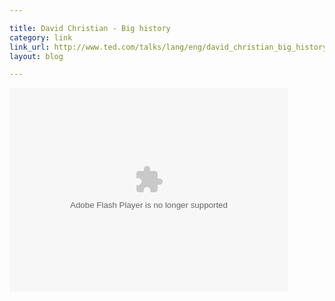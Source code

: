```yaml
---

title: David Christian - Big history
category: link
link_url: http://www.ted.com/talks/lang/eng/david_christian_big_history.html
layout: blog

---
```


<object width="446" height="326"><param name="movie" value="http://video.ted.com/assets/player/swf/EmbedPlayer.swf"></param><param name="allowFullScreen" value="true" /><param name="allowScriptAccess" value="always"/><param name="wmode" value="transparent"></param><param name="bgColor" value="#ffffff"></param> <param name="flashvars" value="vu=http://video.ted.com/talk/stream/2011/Blank/DavidChristian_2011-320k.mp4&su=http://images.ted.com/images/ted/tedindex/embed-posters/DavidChristian-2011.embed_thumbnail.jpg&vw=432&vh=240&ap=0&ti=1118&lang=eng&introDuration=15330&adDuration=4000&postAdDuration=830&adKeys=talk=david_christian_big_history;year=2011;theme=peering_into_space;theme=technology_history_and_destiny;theme=unconventional_explanations;theme=the_rise_of_collaboration;theme=a_taste_of_ted2011;theme=presentation_innovation;event=TED2011;tag=big+bang;tag=cosmos;tag=education;tag=history;tag=humanity;tag=internet;tag=universe;tag=visualizations;&preAdTag=tconf.ted/embed;tile=1;sz=512x288;" /><embed src="http://video.ted.com/assets/player/swf/EmbedPlayer.swf" pluginspace="http://www.macromedia.com/go/getflashplayer" type="application/x-shockwave-flash" wmode="transparent" bgColor="#ffffff" width="446" height="326" allowFullScreen="true" allowScriptAccess="always" flashvars="vu=http://video.ted.com/talk/stream/2011/Blank/DavidChristian_2011-320k.mp4&su=http://images.ted.com/images/ted/tedindex/embed-posters/DavidChristian-2011.embed_thumbnail.jpg&vw=432&vh=240&ap=0&ti=1118&lang=eng&introDuration=15330&adDuration=4000&postAdDuration=830&adKeys=talk=david_christian_big_history;year=2011;theme=peering_into_space;theme=technology_history_and_destiny;theme=unconventional_explanations;theme=the_rise_of_collaboration;theme=a_taste_of_ted2011;theme=presentation_innovation;event=TED2011;tag=big+bang;tag=cosmos;tag=education;tag=history;tag=humanity;tag=internet;tag=universe;tag=visualizations;"> </embed></object>